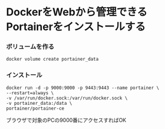 # DockerをWebから管理できるPortainerをインストールする

### ボリュームを作る
```
docker volume create portainer_data
```
### インストール
```
docker run -d -p 9000:9000 -p 9443:9443 --name portainer \
--restart=always \
-v /var/run/docker.sock:/var/run/docker.sock \
-v portainer_data:/data \
portainer/portainer-ce
```
ブラウザで対象のPCの9000番にアクセスすればOK
